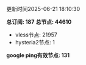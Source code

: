 更新时间2025-06-21 18:10:30

**总订阅: 187**
**总节点: 44610**
- vless节点: 21957
- hysteria2节点: 1

**google ping有效节点: 131**
